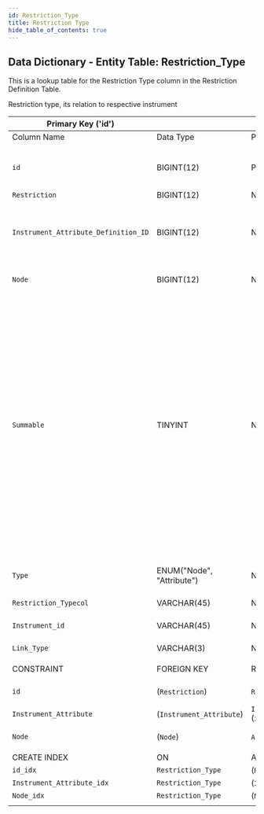 ```yaml
---
id: Restriction_Type
title: Restriction Type
hide_table_of_contents: true
---
```


## Data Dictionary - Entity Table: Restriction_Type

This is a lookup table for the Restriction Type column in the Restriction Definition Table. 

Restriction type, its relation to respective instrument			

| Primary Key ('id')||ENGINE = InnoDB|||
|---|---|---|---|---|
|Column Name|Data Type|PK Primary Key, NN-Not Null, Null|Example|Comments|
||
|`id`|BIGINT(12)|PK, NN|1|PrimaryKey-ID, Not Null (auto creates)|
|`Restriction`|BIGINT(12)|NULL|23|Restriction id|
|`Instrument_Attribute_Definition_ID`|BIGINT(12)|NULL|1| mapped to column instrument attribute Definition (id)|
|`Node`|BIGINT(12)|NULL|1|Asset classification node|
|`Summable`|TINYINT|NULL|0|If restriction is summable, it can be aggregated to parent level and rules applied to it. E.g: Energy can be limited to <=10% and two instruments Exxon <=4% and BP <=3%. If Exxon share is 5% - it is violated, BP is 2% and is not violated. When Summable, Exxon + BP is not violated| 
|`Type`|ENUM("Node", "Attribute")|NULL|Node; Attribute|Asset classification node or attribute|
|`Restriction_Typecol`|VARCHAR(45)|NULL|||	
|`Instrument_id`|VARCHAR(45)|NULL|3|See Instrument table|
|`Link_Type`|VARCHAR(3)|NULL|||
||
|CONSTRAINT|FOREIGN KEY|REFERENCES|ON DELETE|ON UPDATE|
|`id`|(`Restriction`)|`Restriction` (`id`)| NO ACTION|NO ACTION|
|`Instrument_Attribute`|(`Instrument_Attribute`)|`Instrument__Attribute_Definition` (`id`)| NO ACTION|NO ACTION|
|`Node`|(`Node`)|`Asset_Classification_Node` (`id`)| NO ACTION|NO ACTION|
||
|CREATE INDEX|ON|ASC|VISABLE||
|`id_idx`|`Restriction_Type`|(`Restriction` ASC) | VISIBLE||
|`Instrument_Attribute_idx`|`Restriction_Type`|(`Instrument_Attribute` ASC) | VISIBLE||
|`Node_idx`|`Restriction_Type `|(`Node` ASC)| VISIBLE||  
||
